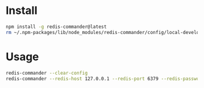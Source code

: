 Install
=====
```sh
npm install -g redis-commander@latest
rm ~/.npm-packages/lib/node_modules/redis-commander/config/local-development.json
```

Usage
=====
```sh
redis-commander --clear-config
redis-commander --redis-host 127.0.0.1 --redis-port 6379 --redis-password "xxxx" --noload --nosave --port 8088
```
